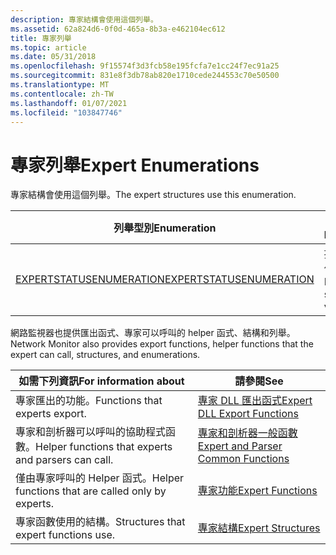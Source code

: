 ```yaml
---
description: 專家結構會使用這個列舉。
ms.assetid: 62a824d6-0f0d-465a-8b3a-e462104ec612
title: 專家列舉
ms.topic: article
ms.date: 05/31/2018
ms.openlocfilehash: 9f15574f3d3fcb58e195fcfa7e1cc24f7ec91a25
ms.sourcegitcommit: 831e8f3db78ab820e1710cede244553c70e50500
ms.translationtype: MT
ms.contentlocale: zh-TW
ms.lasthandoff: 01/07/2021
ms.locfileid: "103847746"
---
```

# <a name="expert-enumerations"></a><span data-ttu-id="e5219-103">專家列舉</span><span class="sxs-lookup"><span data-stu-id="e5219-103">Expert Enumerations</span></span>

<span data-ttu-id="e5219-104">專家結構會使用這個列舉。</span><span class="sxs-lookup"><span data-stu-id="e5219-104">The expert structures use this enumeration.</span></span>



| <span data-ttu-id="e5219-105">列舉型別</span><span class="sxs-lookup"><span data-stu-id="e5219-105">Enumeration</span></span>                                            | <span data-ttu-id="e5219-106">描述</span><span class="sxs-lookup"><span data-stu-id="e5219-106">Description</span></span>             |
|--------------------------------------------------------|-------------------------|
| [<span data-ttu-id="e5219-107">EXPERTSTATUSENUMERATION</span><span class="sxs-lookup"><span data-stu-id="e5219-107">EXPERTSTATUSENUMERATION</span></span>](expertstatusenumeration.md) | <span data-ttu-id="e5219-108">提供狀態值。</span><span class="sxs-lookup"><span data-stu-id="e5219-108">Provides status values.</span></span> |



 

<span data-ttu-id="e5219-109">網路監視器也提供匯出函式、專家可以呼叫的 helper 函式、結構和列舉。</span><span class="sxs-lookup"><span data-stu-id="e5219-109">Network Monitor also provides export functions, helper functions that the expert can call, structures, and enumerations.</span></span>



| <span data-ttu-id="e5219-110">如需下列資訊</span><span class="sxs-lookup"><span data-stu-id="e5219-110">For information about</span></span>                               | <span data-ttu-id="e5219-111">請參閱</span><span class="sxs-lookup"><span data-stu-id="e5219-111">See</span></span>                                                                          |
|-----------------------------------------------------|------------------------------------------------------------------------------|
| <span data-ttu-id="e5219-112">專家匯出的功能。</span><span class="sxs-lookup"><span data-stu-id="e5219-112">Functions that experts export.</span></span>                      | [<span data-ttu-id="e5219-113">專家 DLL 匯出函式</span><span class="sxs-lookup"><span data-stu-id="e5219-113">Expert DLL Export Functions</span></span>](expert-dll-export-functions.md)               |
| <span data-ttu-id="e5219-114">專家和剖析器可以呼叫的協助程式函數。</span><span class="sxs-lookup"><span data-stu-id="e5219-114">Helper functions that experts and parsers can call.</span></span> | [<span data-ttu-id="e5219-115">專家和剖析器一般函數</span><span class="sxs-lookup"><span data-stu-id="e5219-115">Expert and Parser Common Functions</span></span>](expert-and-parser-common-functions.md) |
| <span data-ttu-id="e5219-116">僅由專家呼叫的 Helper 函式。</span><span class="sxs-lookup"><span data-stu-id="e5219-116">Helper functions that are called only by experts.</span></span>   | [<span data-ttu-id="e5219-117">專家功能</span><span class="sxs-lookup"><span data-stu-id="e5219-117">Expert Functions</span></span>](expert-functions.md)                                     |
| <span data-ttu-id="e5219-118">專家函數使用的結構。</span><span class="sxs-lookup"><span data-stu-id="e5219-118">Structures that expert functions use.</span></span>               | [<span data-ttu-id="e5219-119">專家結構</span><span class="sxs-lookup"><span data-stu-id="e5219-119">Expert Structures</span></span>](expert-structures.md)                                   |



 

 

 



